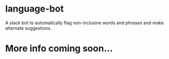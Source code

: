 # language-bot

A slack bot to automatically flag non-inclusive words and phrases and make alternate suggestions.

# More info coming soon...
